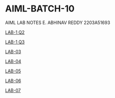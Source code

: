 # AIML-BATCH-10
AIML LAB NOTES
E. ABHINAV REDDY
2203A51693

[LAB-1 Q2](https://github.com/Abhi-oo1/AIML-BATCH-10/blob/main/2.ipynb)

[LAB-1 Q3](https://github.com/Abhi-oo1/AIML-BATCH-10/blob/main/3.ipynb)

[LAB-03](https://github.com/Abhi-oo1/AIML-BATCH-10/blob/main/LAB_03.ipynb)

[LAB-04](https://github.com/Abhi-oo1/AIML-BATCH-10/blob/main/LAB_04.ipynb)

[LAB-05](https://github.com/Abhi-oo1/AIML-BATCH-10/blob/main/LAB_05.ipynb)

[LAB-06](https://github.com/Abhi-oo1/AIML-BATCH-10/blob/main/LAB_06.ipynb)

[LAB-07](https://github.com/Abhi-oo1/AIML-BATCH-10/blob/main/LAB_07.ipynb)
